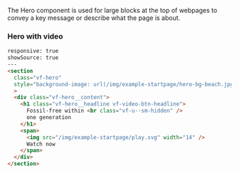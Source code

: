 The Hero component is used for large blocks at the top of webpages to convey a key message or describe what the page is about.
### Hero with video

```html
responsive: true
showSource: true
---
<section 
  class="vf-hero"
  style="background-image: url(/img/example-startpage/hero-bg-beach.jpg)"
  >
  <div class="vf-hero__content">
    <h1 class="vf-hero__headline vf-video-btn-headline">
      Fossil-free within <br class="vf-u--sm-hidden" />
      one generation
    </h1>
    <span>
      <img src="/img/example-startpage/play.svg" width="14" />
      Watch now
    </span>
  </div>
</section>
```

